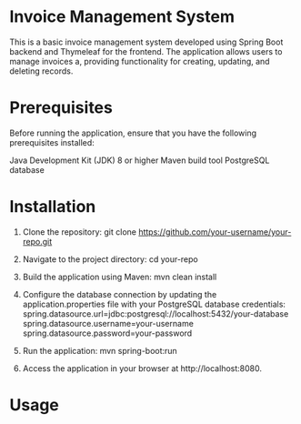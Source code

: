 Invoice Management System
=====

This is a basic invoice management system developed using Spring Boot backend and Thymeleaf for the frontend. The application allows users to manage invoices a, providing functionality for creating, updating, and deleting records.

# Prerequisites

Before running the application, ensure that you have the following prerequisites installed:

Java Development Kit (JDK) 8 or higher
Maven build tool
PostgreSQL database

# Installation

1. Clone the repository:
git clone https://github.com/your-username/your-repo.git
 
2. Navigate to the project directory:
cd your-repo

3. Build the application using Maven:
mvn clean install

4. Configure the database connection by updating the application.properties file with your PostgreSQL database credentials:
spring.datasource.url=jdbc:postgresql://localhost:5432/your-database
spring.datasource.username=your-username
spring.datasource.password=your-password

5. Run the application:
mvn spring-boot:run

6. Access the application in your browser at http://localhost:8080.

# Usage